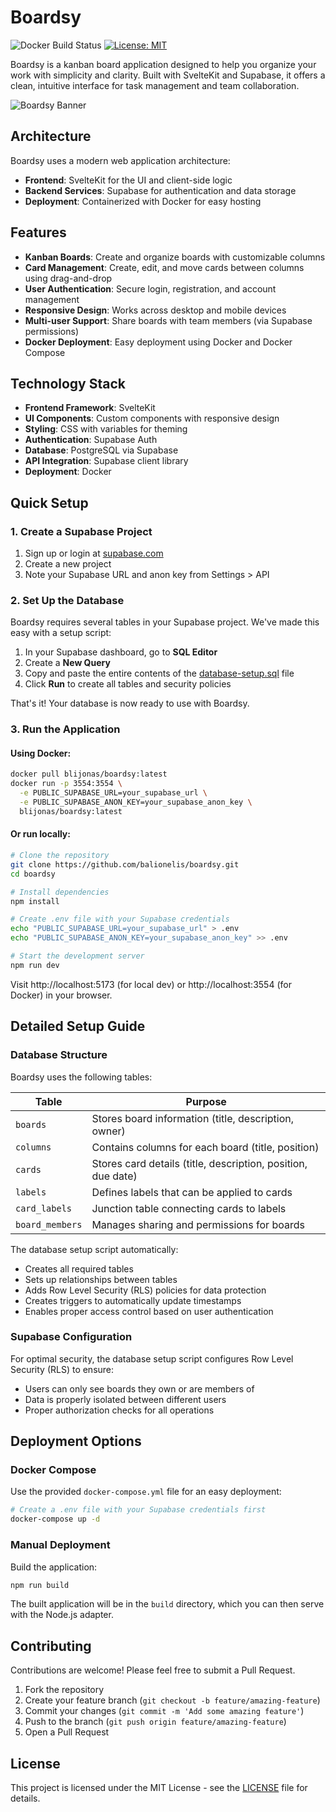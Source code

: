 # Boardsy

![Docker Build Status](https://github.com/balionelis/boardsy/actions/workflows/docker-build.yml/badge.svg)
[![License: MIT](https://img.shields.io/badge/License-MIT-blue.svg)](LICENSE)

Boardsy is a kanban board application designed to help you organize your work with simplicity and clarity. Built with SvelteKit and Supabase, it offers a clean, intuitive interface for task management and team collaboration.

![Boardsy Banner](static/boardsy-banner.png)

## Architecture

Boardsy uses a modern web application architecture:

- **Frontend**: SvelteKit for the UI and client-side logic
- **Backend Services**: Supabase for authentication and data storage
- **Deployment**: Containerized with Docker for easy hosting

## Features

- **Kanban Boards**: Create and organize boards with customizable columns
- **Card Management**: Create, edit, and move cards between columns using drag-and-drop
- **User Authentication**: Secure login, registration, and account management
- **Responsive Design**: Works across desktop and mobile devices
- **Multi-user Support**: Share boards with team members (via Supabase permissions)
- **Docker Deployment**: Easy deployment using Docker and Docker Compose

## Technology Stack

- **Frontend Framework**: SvelteKit
- **UI Components**: Custom components with responsive design
- **Styling**: CSS with variables for theming
- **Authentication**: Supabase Auth
- **Database**: PostgreSQL via Supabase
- **API Integration**: Supabase client library
- **Deployment**: Docker

## Quick Setup

### 1. Create a Supabase Project

1. Sign up or login at [supabase.com](https://supabase.com)
2. Create a new project
3. Note your Supabase URL and anon key from Settings > API

### 2. Set Up the Database

Boardsy requires several tables in your Supabase project. We've made this easy with a setup script:

1. In your Supabase dashboard, go to **SQL Editor**
2. Create a **New Query**
3. Copy and paste the entire contents of the [database-setup.sql](./database-setup.sql) file
4. Click **Run** to create all tables and security policies

That's it! Your database is now ready to use with Boardsy.

### 3. Run the Application

#### Using Docker:

```bash
docker pull blijonas/boardsy:latest
docker run -p 3554:3554 \
  -e PUBLIC_SUPABASE_URL=your_supabase_url \
  -e PUBLIC_SUPABASE_ANON_KEY=your_supabase_anon_key \
  blijonas/boardsy:latest
```

#### Or run locally:

```bash
# Clone the repository
git clone https://github.com/balionelis/boardsy.git
cd boardsy

# Install dependencies
npm install

# Create .env file with your Supabase credentials
echo "PUBLIC_SUPABASE_URL=your_supabase_url" > .env
echo "PUBLIC_SUPABASE_ANON_KEY=your_supabase_anon_key" >> .env

# Start the development server
npm run dev
```

Visit http://localhost:5173 (for local dev) or http://localhost:3554 (for Docker) in your browser.

## Detailed Setup Guide

### Database Structure

Boardsy uses the following tables:

| Table           | Purpose                                                      |
| --------------- | ------------------------------------------------------------ |
| `boards`        | Stores board information (title, description, owner)         |
| `columns`       | Contains columns for each board (title, position)            |
| `cards`         | Stores card details (title, description, position, due date) |
| `labels`        | Defines labels that can be applied to cards                  |
| `card_labels`   | Junction table connecting cards to labels                    |
| `board_members` | Manages sharing and permissions for boards                   |

The database setup script automatically:

- Creates all required tables
- Sets up relationships between tables
- Adds Row Level Security (RLS) policies for data protection
- Creates triggers to automatically update timestamps
- Enables proper access control based on user authentication

### Supabase Configuration

For optimal security, the database setup script configures Row Level Security (RLS) to ensure:

- Users can only see boards they own or are members of
- Data is properly isolated between different users
- Proper authorization checks for all operations

## Deployment Options

### Docker Compose

Use the provided `docker-compose.yml` file for an easy deployment:

```bash
# Create a .env file with your Supabase credentials first
docker-compose up -d
```

### Manual Deployment

Build the application:

```bash
npm run build
```

The built application will be in the `build` directory, which you can then serve with the Node.js adapter.

## Contributing

Contributions are welcome! Please feel free to submit a Pull Request.

1. Fork the repository
2. Create your feature branch (`git checkout -b feature/amazing-feature`)
3. Commit your changes (`git commit -m 'Add some amazing feature'`)
4. Push to the branch (`git push origin feature/amazing-feature`)
5. Open a Pull Request

## License

This project is licensed under the MIT License - see the [LICENSE](LICENSE) file for details.
